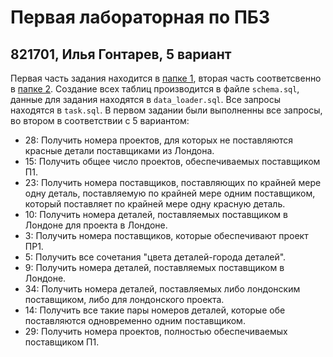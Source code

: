 # Первая лабораторная по ПБЗ
## 821701, Илья Гонтарев, 5 вариант

Первая часть задания находится в [папке 1](1), вторая часть соответсвенно в [папке 2](2). Создание всех таблиц производится в файле `schema.sql`,
данные для задания находятся в `data_loader.sql`. Все запросы находятся в `task.sql`. В первом задании были выполненны все запросы, во втором в соответствии с 5
вариантом:
* 28: Получить номера проектов, для которых не поставляются красные детали поставщиками из Лондона.
* 15: Получить общее число проектов, обеспечиваемых поставщиком П1.
* 23: Получить номера поставщиков, поставляющих по крайней мере одну деталь, поставляемую по крайней мере одним поставщиком, который поставляет по крайней мере одну красную деталь.
* 10: Получить номера деталей, поставляемых поставщиком в Лондоне для проекта в Лондоне. 
* 3: Получить номера поставщиков, которые обеспечивают проект ПР1.
* 5: Получить все сочетания "цвета деталей-города деталей".
* 9: Получить номера деталей, поставляемых поставщиком в Лондоне.
* 34: Получить номера деталей, поставляемых либо лондонским поставщиком, либо для лондонского проекта.
* 14: Получить все такие пары номеров деталей, которые обе поставляются одновременно одним поставщиком.
* 29: Получить номера проектов, полностью обеспечиваемых поставщиком П1.
